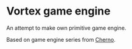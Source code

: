 # Vortex game engine

An attempt to make own primitive game engine.

Based on game engine series from [Cherno](https://www.youtube.com/channel/UCQ-W1KE9EYfdxhL6S4twUNw).